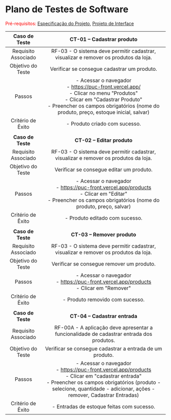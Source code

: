 # Plano de Testes de Software

<span style="color:red">Pré-requisitos: <a href="2-Especificação do Projeto.md"> Especificação do Projeto</a></span>, <a href="3-Projeto de Interface.md"> Projeto de Interface</a>

 
| **Caso de Teste** 	| **CT-01 – Cadastrar produto** 	|
|:---:	|:---:	|
|	Requisito Associado 	| RF-03 - O sistema deve permitir cadastrar, visualizar e remover os produtos da loja. |
| Objetivo do Teste 	| Verificar se consegue cadastrar um produto. |
| Passos 	| - Acessar o navegador <br> - https://puc-front.vercel.app/                                                                                       <br> - Clicar no menu "Produtos"  <br> - Clicar em "Cadastrar Produto" <br> - Preencher os campos obrigatórios (nome do produto, preço, estoque inicial, salvar) |
|Critério de Êxito | - Produto criado com sucesso. |
|  	|  	|
| **Caso de Teste** 	| **CT-02 – Editar produto** 	|
|	Requisito Associado 	| RF-03 - O sistema deve permitir cadastrar, visualizar e remover os produtos da loja. |
| Objetivo do Teste 	| Verificar se consegue editar um produto. |
| Passos 	| - Acessar o navegador <br> - https://puc-front.vercel.app/products<br> - Clicar em "Editar" <br> - Preencher os campos obrigatórios (nome do produto, preço, salvar) |
|Critério de Êxito | - Produto editado com sucesso. |
|  	|  	|
| **Caso de Teste** 	| **CT-03 – Remover produto** 	|
|	Requisito Associado 	| RF-03 - O sistema deve permitir cadastrar, visualizar e remover os produtos da loja. |
| Objetivo do Teste 	| Verificar se consegue remover um produto. |
| Passos 	| - Acessar o navegador <br> - https://puc-front.vercel.app/products<br> - Clicar em "Remover" <br> |
|Critério de Êxito | - Produto removido com sucesso. |
|  	|  	|
| **Caso de Teste** 	| **CT-04 – Cadastrar entrada** 	|
|	Requisito Associado 	| RF-00A - A aplicação deve apresentar a funcionalidade de cadastrar entrada dos produtos. |
| Objetivo do Teste 	| Verificar se consegue cadastrar a entrada de um produto. |
| Passos 	| - Acessar o navegador <br> - https://puc-front.vercel.app/products<br> - Clicar em "cadastrar entrada" <br> - Preencher os campos obrigatórios (produto - selecione, quantidade - adicionar, ações - remover, Cadastrar Entradas)|
|Critério de Êxito | - Entradas de estoque feitas com sucesso. |
